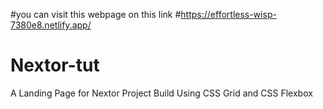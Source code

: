 #you can visit this webpage on this link
#https://effortless-wisp-7380e8.netlify.app/


# Nextor-tut
A Landing Page for Nextor Project Build Using CSS Grid and CSS Flexbox
